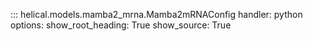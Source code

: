 ::: helical.models.mamba2_mrna.Mamba2mRNAConfig
    handler: python
    options:
      show_root_heading: True
      show_source: True